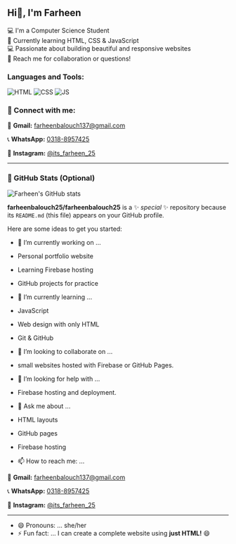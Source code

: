 ## Hi👋, I'm Farheen


💻 I'm a Computer Science Student  
🌱 Currently learning HTML, CSS & JavaScript  
💻 Passionate about building beautiful and responsive websites  
📩 Reach me for collaboration or questions!


### Languages and Tools:
![HTML](https://img.shields.io/badge/HTML5-E34F26?style=flat&logo=html5&logoColor=white)
![CSS](https://img.shields.io/badge/CSS3-1572B6?style=flat&logo=css3&logoColor=white)
![JS](https://img.shields.io/badge/JavaScript-F7DF1E?style=flat&logo=javascript&logoColor=black)

### 📌 Connect with me:

📧 **Gmail:** [farheenbalouch137@gmail.com](mailto:farheenbalouch137@gmail.com)


📞 **WhatsApp:** [0318-8957425](https://wa.me/923188957425)

📸 **Instagram:** [@its_farheen_25](https://instagram.com/its_farheen_25)

---

### 🚀 GitHub Stats (Optional)
![Farheen's GitHub stats](https://github-readme-stats.vercel.app/api?username=farheenbalouch25&show_icons=true&theme=radical)



**farheenbalouch25/farheenbalouch25** is a ✨ _special_ ✨ repository because its `README.md` (this file) appears on your GitHub profile.

Here are some ideas to get you started:

- 🔭 I’m currently working on ...
- Personal portfolio website  
- Learning Firebase hosting  
- GitHub projects for practice

  
- 🌱 I’m currently learning ...
- JavaScript  
- Web design with only HTML  
- Git & GitHub

- 👯 I’m looking to collaborate on ...
  
- small websites hosted with Firebase or GitHub Pages.


- 🤔 I’m looking for help with ...
  
- Firebase hosting and deployment.


- 💬 Ask me about ...
- HTML layouts  
- GitHub pages  
- Firebase hosting

  
- 📫 How to reach me: ...
  
📧 **Gmail:** [farheenbalouch137@gmail.com](mailto:farheenbalouch137@gmail.com)


📞 **WhatsApp:** [0318-8957425](https://wa.me/923188957425)

📸 **Instagram:** [@its_farheen_25](https://instagram.com/its_farheen_25)

---
- 😄 Pronouns: ...
she/her
- ⚡ Fun fact: ...
I can create a complete website using **just HTML!** 😄

